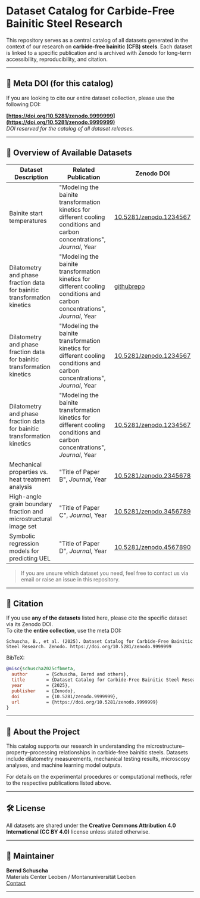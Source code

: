 
# Dataset Catalog for Carbide-Free Bainitic Steel Research

This repository serves as a central catalog of all datasets generated in the context of our research on **carbide-free bainitic (CFB) steels**. Each dataset is linked to a specific publication and is archived with Zenodo for long-term accessibility, reproducibility, and citation.

---

## 🔗 Meta DOI (for this catalog)

If you are looking to cite our entire dataset collection, please use the following DOI:

**[https://doi.org/10.5281/zenodo.9999999](https://doi.org/10.5281/zenodo.9999999)**  
*DOI reserved for the catalog of all dataset releases.*

---

## 📄 Overview of Available Datasets

| Dataset Description | Related Publication | Zenodo DOI |
|---------------------|---------------------|------------|
|Bainite start temperatures | "Modeling the bainite transformation kinetics for different cooling conditions and carbon concentrations", *Journal*, Year | [10.5281/zenodo.1234567](https://doi.org/10.5281/zenodo.1234567) |
|Dilatometry and phase fraction data for bainitic transformation kinetics | "Modeling the bainite transformation kinetics for different cooling conditions and carbon concentrations", *Journal*, Year | [githubrepo](https://github.com/BerndSchuscha/bainite_boundaries) |
|Dilatometry and phase fraction data for bainitic transformation kinetics | "Modeling the bainite transformation kinetics for different cooling conditions and carbon concentrations", *Journal*, Year | [10.5281/zenodo.1234567](https://doi.org/10.5281/zenodo.1234567) |
| Dilatometry and phase fraction data for bainitic transformation kinetics | "Modeling the bainite transformation kinetics for different cooling conditions and carbon concentrations", *Journal*, Year | [10.5281/zenodo.1234567](https://doi.org/10.5281/zenodo.1234567) |
| Mechanical properties vs. heat treatment analysis | "Title of Paper B", *Journal*, Year | [10.5281/zenodo.2345678](https://doi.org/10.5281/zenodo.2345678) |
| High-angle grain boundary fraction and microstructural image set | "Title of Paper C", *Journal*, Year | [10.5281/zenodo.3456789](https://doi.org/10.5281/zenodo.3456789) |
| Symbolic regression models for predicting UEL | "Title of Paper D", *Journal*, Year | [10.5281/zenodo.4567890](https://doi.org/10.5281/zenodo.4567890) |

> If you are unsure which dataset you need, feel free to contact us via email or raise an issue in this repository.

---

## 📝 Citation

If you use **any of the datasets** listed here, please cite the specific dataset via its Zenodo DOI.  
To cite the **entire collection**, use the meta DOI:

```
Schuscha, B., et al. (2025). Dataset Catalog for Carbide-Free Bainitic Steel Research. Zenodo. https://doi.org/10.5281/zenodo.9999999
```

BibTeX:
```bibtex
@misc{schuscha2025cfbmeta,
  author       = {Schuscha, Bernd and others},
  title        = {Dataset Catalog for Carbide-Free Bainitic Steel Research},
  year         = {2025},
  publisher    = {Zenodo},
  doi          = {10.5281/zenodo.9999999},
  url          = {https://doi.org/10.5281/zenodo.9999999}
}
```

---

## 🧪 About the Project

This catalog supports our research in understanding the microstructure–property–processing relationships in carbide-free bainitic steels. Datasets include dilatometry measurements, mechanical testing results, microscopy analyses, and machine learning model outputs.

For details on the experimental procedures or computational methods, refer to the respective publications listed above.

---

## 🛠 License

All datasets are shared under the **Creative Commons Attribution 4.0 International (CC BY 4.0)** license unless stated otherwise.

---

## 👤 Maintainer

**Bernd Schuscha**  
Materials Center Leoben / Montanuniversität Leoben  
[Contact](mailto:bernd.schuscha@unileoben.ac.at)

---
